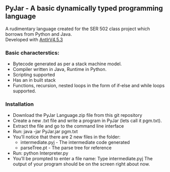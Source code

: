 ## PyJar - A basic dynamically typed programming language
A rudimentary language created for the SER 502 class project which borrows from Python and Java.<br>
Developed with [AntlrV4.5.3](http://www.antlr.org/)

### Basic characterstics:
* Bytecode generated as per a stack machine model.
* Compiler written in Java, Runtime in Python.
* Scripting supported
* Has an in built stack
* Functions, recursion, nested loops in the form of if-else and while loops supported.

### Installation
* Download the PyJar Language.zip file from this git repository
* Create a new .txt file and write a program in PyJar (lets call it pgm.txt).
* Extract the file and go to the command line interface
* Run: java -jar PyJar.jar pgm.txt
* You’ll notice that there are 2 new files in the folder: 
  * intermediate.pyj - The intermediate code generated
  * parseTree.pt - The parse tree for reference
* Run: python Interpreter.py
* You’ll be prompted to enter a file name: Type intermediate.pyj
The output of your program should be on the screen right about now.

